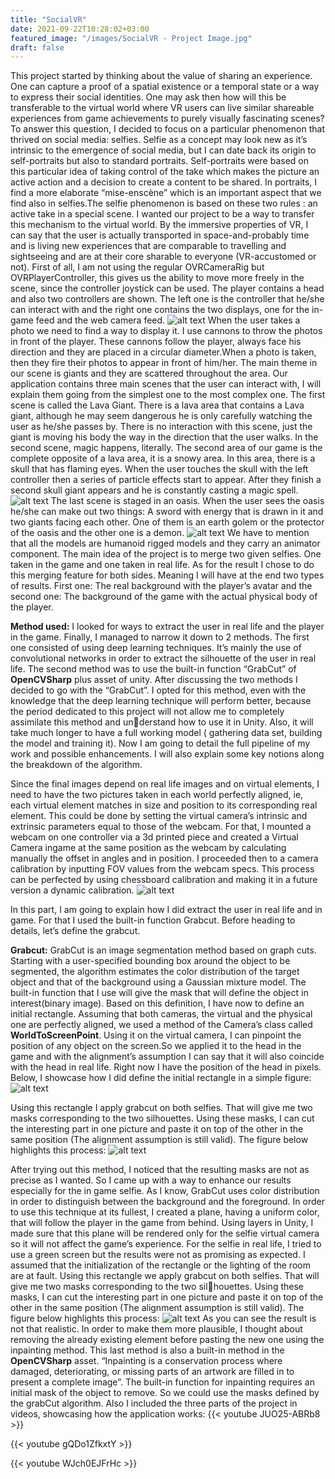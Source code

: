 ```yaml
---
title: "SocialVR"
date: 2021-09-22T10:28:02+03:00
featured_image: "/images/SocialVR - Project Image.jpg"
draft: false
---
```

This project started by thinking about the value of sharing
an experience. One can capture a proof of a spatial existence or a temporal state or a way to express their social
identities. One may ask then how will this be transferable to the virtual world where VR users can live similar
shareable experiences from game achievements to purely
visually fascinating scenes? To answer this question, I
decided to focus on a particular phenomenon that thrived
on social media: selfies. Selfie as a concept may look new
as it’s intrinsic to the emergence of social media, but I
can date back its origin to self-portraits but also to standard portraits. Self-portraits were based on this particular
idea of taking control of the take which makes the picture
an active action and a decision to create a content to be
shared. In portraits, I find a more elaborate “mise-enscène” which is an important aspect that we find also in
selfies.The selfie phenomenon is based on these two rules :
an active take in a special scene. I wanted our project to
be a way to transfer this mechanism to the virtual world.
By the immersive properties of VR, I can say that the
user is actually transported in space-and-probably time
and is living new experiences that are comparable to travelling and sightseeing and are at their core sharable to
everyone (VR-accustomed or not).
First of all, I am not using the regular OVRCameraRig
but OVRPlayerController, this gives us the ability to move
more freely in the scene, since the controller joystick can be
used. The player contains a head and also two controllers
are shown. The left one is the controller that he/she can
interact with and the right one contains the two displays,
one for the in-game feed and the web camera feed.
![alt text](https://raw.githubusercontent.com/petrosKon/Kontrazis/master/static/images/SocialVR%20-%201%20-%20In-game%20and%20Camera%20feed.png)
When the user takes a photo we need to find a way to display it. I use cannons to throw the photos in front of the
player. These cannons follow the player, always face his
direction and they are placed in a circular diameter.When
a photo is taken, then they fire their photos to appear in
front of him/her. The main theme in our scene is giants
and they are scattered throughout the area. Our application contains three main scenes that the user can interact
with, I will explain them going from the simplest one to
the most complex one. The first scene is called the Lava
Giant. There is a lava area that contains a Lava giant, although he may seem dangerous he is only carefully watching the user as he/she passes by. There is no interaction
with this scene, just the giant is moving his body the way
in the direction that the user walks. In the second scene,
magic happens, literally. The second area of our game is
the complete opposite of a lava area, it is a snowy area.
In this area, there is a skull that has flaming eyes. When
the user touches the skull with the left controller then a
series of particle effects start to appear. After they finish
a second skull giant appears and he is constantly casting
a magic spell.
![alt text](https://raw.githubusercontent.com/petrosKon/Kontrazis/master/static/images/SocialVR%20-%202%20-%20Wizard%20casting%20spell.png)
The last scene is staged in an oasis. When the user sees
the oasis he/she can make out two things: A sword with
energy that is drawn in it and two giants facing each other.
One of them is an earth golem or the protector of the oasis
and the other one is a demon.
![alt text](https://raw.githubusercontent.com/petrosKon/Kontrazis/master/static/images/SocialVR%20-%203%20-%20Two%20giants%20classing.png)
We have to mention that all the models are humanoid
rigged models and they carry an animator component.
The main idea of the project is to merge two given selfies.
One taken in the game and one taken in real life. As for the
result I chose to do this merging feature for both sides.
Meaning I will have at the end two types of results. First
one: The real background with the player’s avatar and the
second one: The background of the game with the actual
physical body of the player.

**Method used:**
I looked for ways to extract the user in real life and
the player in the game. Finally, I managed to narrow
it down to 2 methods. The first one consisted of using
deep learning techniques. It’s mainly the use of convolutional networks in order to extract the silhouette of the
user in real life. The second method was to use the built-in
function “GrabCut” of **OpenCVSharp** plus asset of unity.
After discussing the two methods I decided to go with
the “GrabCut”. I opted for this method, even with the
knowledge that the deep learning technique will perform
better, because the period dedicated to this project will
not allow me to completely assimilate this method and understand how to use it in Unity. Also, it will take much
longer to have a full working model ( gathering data set,
building the model and training it).
Now I am going to detail the full pipeline of my work
and possible enhancements. I will also explain some key
notions along the breakdown of the algorithm.

Since the final images depend on real life images and on
virtual elements, I need to have the two pictures taken
in each world perfectly aligned, ie, each virtual element
matches in size and position to its corresponding real element. This could be done by setting the virtual camera’s intrinsic and extrinsic parameters equal to those of
the webcam. For that, I mounted a webcam on one
controller via a 3d printed piece and created a Virtual
Camera ingame at the same position as the webcam by
calculating manually the offset in angles and in position.
I proceeded then to a camera calibration by inputting
FOV values from the webcam specs. This process can be
perfected by using chessboard calibration and making it
in a future version a dynamic calibration.
![alt text](https://raw.githubusercontent.com/petrosKon/Kontrazis/master/static/images/SocialVR%20-%205%20-%20Camera%20mount.png)

In this part, I am going to explain how I did extract
the user in real life and in game. For that I used the
built-in function Grabcut. Before heading to details, let’s
define the grabcut.

**Grabcut:** GrabCut is an image segmentation method
based on graph cuts. Starting with a user-specified bounding box around the object to be segmented, the algorithm
estimates the color distribution of the target object and
that of the background using a Gaussian mixture model.
The built-in function that I use will give the mask that
will define the object in interest(binary image).
Based on this definition, I have now to define an initial
rectangle. Assuming that both cameras, the virtual and
the physical one are perfectly aligned, we used a method
of the Camera’s class called **WorldToScreenPoint**. Using
it on the virtual camera, I can pinpoint the position of
any object on the screen.So we applied it to the head in
the game and with the alignment’s assumption I can say
that it will also coincide with the head in real life.
Right now I have the position of the head in pixels. Below, I showcase how I did define the initial rectangle
in a simple figure:
![alt text](https://raw.githubusercontent.com/petrosKon/Kontrazis/master/static/images/SocialVR%20-%206%20-%20Rectangle%20based%20calculations.png)

Using this rectangle I apply grabcut on both selfies.
That will give me two masks corresponding to the two silhouettes. Using these masks, I can cut the interesting
part in one picture and paste it on top of the other in the
same position (The alignment assumption is still valid).
The figure below highlights this process:
![alt text](https://raw.githubusercontent.com/petrosKon/Kontrazis/master/static/images/SocialVR%20-%207%20-%20How%20grabcut%20works.png)

After trying out this method, I noticed that the resulting
masks are not as precise as I wanted. So I came up
with a way to enhance our results especially for the in
game selfie. As I know, GrabCut uses color distribution
in order to distinguish between the background and the
foreground. In order to use this technique at its fullest, I 
created a plane, having a uniform color, that will follow
the player in the game from behind. Using layers in Unity,
I made sure that this plane will be rendered only for
the selfie virtual camera so it will not affect the game’s
experience. For the selfie in real life, I tried to use a green
screen but the results were not as promising as expected.
I assumed that the initialization of the rectangle or the
lighting of the room are at fault.
Using this rectangle we apply grabcut on both selfies.
That will give me two masks corresponding to the two silhouettes. Using these masks, I can cut the interesting
part in one picture and paste it on top of the other in the
same position (The alignment assumption is still valid).
The figure below highlights this process:
![alt text](https://raw.githubusercontent.com/petrosKon/Kontrazis/master/static/images/SocialVR%20-%209%20-%20Final%20result.png)
As you can see the result is not that realistic. In order
to make them more plausible, I thought about removing
the already existing element before pasting the new one
using the inpainting method. This last method is also a
built-in method in the **OpenCVSharp** asset. “Inpainting
is a conservation process where damaged, deteriorating,
or missing parts of an artwork are filled in to present a
complete image”. The built-in function for inpainting
requires an initial mask of the object to remove. So we
could use the masks defined by the grabCut algorithm. 
Also I included the three parts of the project in videos, showcasing how the application works:
{{< youtube JUO25-ABRb8 >}}

{{< youtube gQDo1ZfkxtY >}}

{{< youtube WJch0EJFrHc >}}



